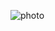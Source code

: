 
![photo](https://user-images.githubusercontent.com/77377266/202349758-a894456c-9db9-4394-a38d-fd5f390ad8a5.png)
